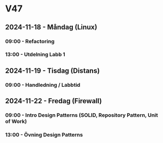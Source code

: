 # V47
## 2024-11-18 - Måndag (Linux)
### 09:00 - Refactoring
### 13:00 - Utdelning Labb 1

## 2024-11-19 - Tisdag (Distans)
### 09:00 - Handledning / Labbtid

## 2024-11-22 - Fredag (Firewall)
### 09:00 - Intro Design Patterns (SOLID, Repository Pattern, Unit of Work)
### 13:00 - Övning Design Patterns

